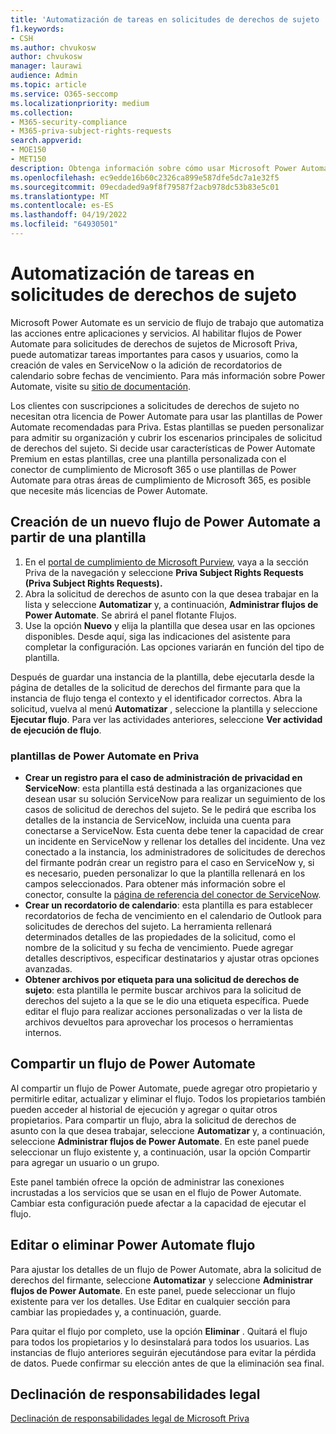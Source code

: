```yaml
---
title: 'Automatización de tareas en solicitudes de derechos de sujeto '
f1.keywords:
- CSH
ms.author: chvukosw
author: chvukosw
manager: laurawi
audience: Admin
ms.topic: article
ms.service: O365-seccomp
ms.localizationpriority: medium
ms.collection:
- M365-security-compliance
- M365-priva-subject-rights-requests
search.appverid:
- MOE150
- MET150
description: Obtenga información sobre cómo usar Microsoft Power Automate para ayudarle a automatizar tareas esenciales para las solicitudes de derechos de los sujetos en Priva.
ms.openlocfilehash: ec9edde16b60c2326ca899e587dfe5dc7a1e32f5
ms.sourcegitcommit: 09ecdaded9a9f8f79587f2acb978dc53b83e5c01
ms.translationtype: MT
ms.contentlocale: es-ES
ms.lasthandoff: 04/19/2022
ms.locfileid: "64930501"
---
```

# <a name="automate-tasks-in-subject-rights-requests"></a>Automatización de tareas en solicitudes de derechos de sujeto 

Microsoft Power Automate es un servicio de flujo de trabajo que automatiza las acciones entre aplicaciones y servicios. Al habilitar flujos de Power Automate para solicitudes de derechos de sujetos de Microsoft Priva, puede automatizar tareas importantes para casos y usuarios, como la creación de vales en ServiceNow o la adición de recordatorios de calendario sobre fechas de vencimiento. Para más información sobre Power Automate, visite su [sitio de documentación](/power-automate/getting-started).

Los clientes con suscripciones a solicitudes de derechos de sujeto no necesitan otra licencia de Power Automate para usar las plantillas de Power Automate recomendadas para Priva. Estas plantillas se pueden personalizar para admitir su organización y cubrir los escenarios principales de solicitud de derechos del sujeto. Si decide usar características de Power Automate Premium en estas plantillas, cree una plantilla personalizada con el conector de cumplimiento de Microsoft 365 o use plantillas de Power Automate para otras áreas de cumplimiento de Microsoft 365, es posible que necesite más licencias de Power Automate.

## <a name="create-a-new-power-automate-flow-from-a-template"></a>Creación de un nuevo flujo de Power Automate a partir de una plantilla

1. En el [portal de cumplimiento de Microsoft Purview](https://compliance.microsoft.com/), vaya a la sección Priva de la navegación y seleccione **Priva Subject Rights Requests (Priva Subject Rights Requests).**
1. Abra la solicitud de derechos de asunto con la que desea trabajar en la lista y seleccione **Automatizar** y, a continuación, **Administrar flujos de Power Automate**. Se abrirá el panel flotante Flujos.
1. Use la opción **Nuevo** y elija la plantilla que desea usar en las opciones disponibles. Desde aquí, siga las indicaciones del asistente para completar la configuración. Las opciones variarán en función del tipo de plantilla.

Después de guardar una instancia de la plantilla, debe ejecutarla desde la página de detalles de la solicitud de derechos del firmante para que la instancia de flujo tenga el contexto y el identificador correctos. Abra la solicitud, vuelva al menú **Automatizar** , seleccione la plantilla y seleccione **Ejecutar flujo**. Para ver las actividades anteriores, seleccione **Ver actividad de ejecución de flujo**.

### <a name="power-automate-templates-in-priva"></a>plantillas de Power Automate en Priva

- **Crear un registro para el caso de administración de privacidad en ServiceNow**: esta plantilla está destinada a las organizaciones que desean usar su solución ServiceNow para realizar un seguimiento de los casos de solicitud de derechos del sujeto. Se le pedirá que escriba los detalles de la instancia de ServiceNow, incluida una cuenta para conectarse a ServiceNow. Esta cuenta debe tener la capacidad de crear un incidente en ServiceNow y rellenar los detalles del incidente. Una vez conectado a la instancia, los administradores de solicitudes de derechos del firmante podrán crear un registro para el caso en ServiceNow y, si es necesario, pueden personalizar lo que la plantilla rellenará en los campos seleccionados. Para obtener más información sobre el conector, consulte la [página de referencia del conector de ServiceNow](/connectors/service-now/).
- **Crear un recordatorio de calendario**: esta plantilla es para establecer recordatorios de fecha de vencimiento en el calendario de Outlook para solicitudes de derechos del sujeto. La herramienta rellenará determinados detalles de las propiedades de la solicitud, como el nombre de la solicitud y su fecha de vencimiento. Puede agregar detalles descriptivos, especificar destinatarios y ajustar otras opciones avanzadas.
- **Obtener archivos por etiqueta para una solicitud de derechos de sujeto**: esta plantilla le permite buscar archivos para la solicitud de derechos del sujeto a la que se le dio una etiqueta específica. Puede editar el flujo para realizar acciones personalizadas o ver la lista de archivos devueltos para aprovechar los procesos o herramientas internos.

## <a name="share-a-power-automate-flow"></a>Compartir un flujo de Power Automate

Al compartir un flujo de Power Automate, puede agregar otro propietario y permitirle editar, actualizar y eliminar el flujo. Todos los propietarios también pueden acceder al historial de ejecución y agregar o quitar otros propietarios. Para compartir un flujo, abra la solicitud de derechos de asunto con la que desea trabajar, seleccione **Automatizar** y, a continuación, seleccione **Administrar flujos de Power Automate**. En este panel puede seleccionar un flujo existente y, a continuación, usar la opción Compartir para agregar un usuario o un grupo.

Este panel también ofrece la opción de administrar las conexiones incrustadas a los servicios que se usan en el flujo de Power Automate. Cambiar esta configuración puede afectar a la capacidad de ejecutar el flujo.

## <a name="edit-or-delete-power-automate-flow"></a>Editar o eliminar Power Automate flujo

Para ajustar los detalles de un flujo de Power Automate, abra la solicitud de derechos del firmante, seleccione **Automatizar** y seleccione **Administrar flujos de Power Automate**. En este panel, puede seleccionar un flujo existente para ver los detalles. Use Editar en cualquier sección para cambiar las propiedades y, a continuación, guarde.

Para quitar el flujo por completo, use la opción **Eliminar** . Quitará el flujo para todos los propietarios y lo desinstalará para todos los usuarios. Las instancias de flujo anteriores seguirán ejecutándose para evitar la pérdida de datos. Puede confirmar su elección antes de que la eliminación sea final.

## <a name="legal-disclaimer"></a>Declinación de responsabilidades legal

[Declinación de responsabilidades legal de Microsoft Priva](priva-disclaimer.md)
